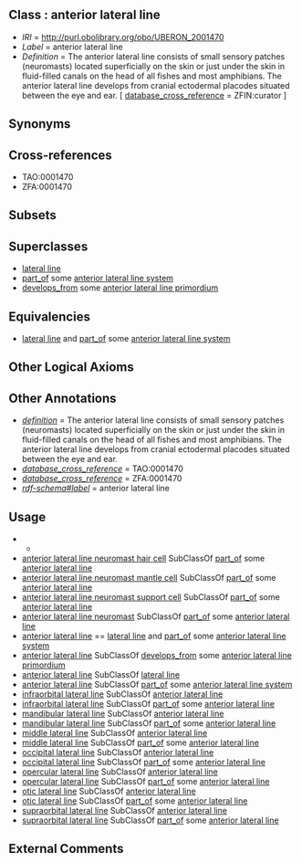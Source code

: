 
## Class : anterior lateral line

 * *IRI* = http://purl.obolibrary.org/obo/UBERON_2001470
 * *Label* = anterior lateral line
 * *Definition* = The anterior lateral line consists of small sensory patches (neuromasts) located superficially on the skin or just under the skin in fluid-filled canals on the head of all fishes and most amphibians. The anterior lateral line develops from cranial ectodermal placodes situated between the eye and ear. [ [database_cross_reference](../../ef/oboInOwl#hasDbXref.md) = ZFIN:curator ]

## Synonyms


## Cross-references

 * TAO:0001470
 * ZFA:0001470

## Subsets


## Superclasses

 * [lateral line](../../UBERON/02/UBERON_0010202.md)
 * [part_of](../../BFO/50/BFO_0000050.md) some [anterior lateral line system](../../UBERON/68/UBERON_2001468.md)
 * [develops_from](../../RO/02/RO_0002202.md) some [anterior lateral line primordium](../../UBERON/17/UBERON_2005117.md)

## Equivalencies

 * [lateral line](../../UBERON/02/UBERON_0010202.md) and [part_of](../../BFO/50/BFO_0000050.md) some [anterior lateral line system](../../UBERON/68/UBERON_2001468.md)

## Other Logical Axioms


## Other Annotations

 * *[definition](../../IAO/15/IAO_0000115.md)* = The anterior lateral line consists of small sensory patches (neuromasts) located superficially on the skin or just under the skin in fluid-filled canals on the head of all fishes and most amphibians. The anterior lateral line develops from cranial ectodermal placodes situated between the eye and ear.
 * *[database_cross_reference](../../ef/oboInOwl#hasDbXref.md)* = TAO:0001470
 * *[database_cross_reference](../../ef/oboInOwl#hasDbXref.md)* = ZFA:0001470
 * *[rdf-schema#label](../../el/rdf-schema#label.md)* = anterior lateral line

## Usage

 * -
 * [anterior lateral line neuromast hair cell](../../CL/34/CL_2000034.md) SubClassOf [part_of](../../BFO/50/BFO_0000050.md) some [anterior lateral line](../../UBERON/70/UBERON_2001470.md)
 * [anterior lateral line neuromast mantle cell](../../CL/35/CL_2000035.md) SubClassOf [part_of](../../BFO/50/BFO_0000050.md) some [anterior lateral line](../../UBERON/70/UBERON_2001470.md)
 * [anterior lateral line neuromast support cell](../../CL/36/CL_2000036.md) SubClassOf [part_of](../../BFO/50/BFO_0000050.md) some [anterior lateral line](../../UBERON/70/UBERON_2001470.md)
 * [anterior lateral line neuromast](../../UBERON/72/UBERON_2001472.md) SubClassOf [part_of](../../BFO/50/BFO_0000050.md) some [anterior lateral line](../../UBERON/70/UBERON_2001470.md)
 * [anterior lateral line](../../UBERON/70/UBERON_2001470.md) == [lateral line](../../UBERON/02/UBERON_0010202.md) and [part_of](../../BFO/50/BFO_0000050.md) some [anterior lateral line system](../../UBERON/68/UBERON_2001468.md)
 * [anterior lateral line](../../UBERON/70/UBERON_2001470.md) SubClassOf [develops_from](../../RO/02/RO_0002202.md) some [anterior lateral line primordium](../../UBERON/17/UBERON_2005117.md)
 * [anterior lateral line](../../UBERON/70/UBERON_2001470.md) SubClassOf [lateral line](../../UBERON/02/UBERON_0010202.md)
 * [anterior lateral line](../../UBERON/70/UBERON_2001470.md) SubClassOf [part_of](../../BFO/50/BFO_0000050.md) some [anterior lateral line system](../../UBERON/68/UBERON_2001468.md)
 * [infraorbital lateral line](../../UBERON/94/UBERON_0003094.md) SubClassOf [anterior lateral line](../../UBERON/70/UBERON_2001470.md)
 * [infraorbital lateral line](../../UBERON/94/UBERON_0003094.md) SubClassOf [part_of](../../BFO/50/BFO_0000050.md) some [anterior lateral line](../../UBERON/70/UBERON_2001470.md)
 * [mandibular lateral line](../../UBERON/59/UBERON_2000259.md) SubClassOf [anterior lateral line](../../UBERON/70/UBERON_2001470.md)
 * [mandibular lateral line](../../UBERON/59/UBERON_2000259.md) SubClassOf [part_of](../../BFO/50/BFO_0000050.md) some [anterior lateral line](../../UBERON/70/UBERON_2001470.md)
 * [middle lateral line](../../UBERON/96/UBERON_0003096.md) SubClassOf [anterior lateral line](../../UBERON/70/UBERON_2001470.md)
 * [middle lateral line](../../UBERON/96/UBERON_0003096.md) SubClassOf [part_of](../../BFO/50/BFO_0000050.md) some [anterior lateral line](../../UBERON/70/UBERON_2001470.md)
 * [occipital lateral line](../../UBERON/93/UBERON_0003093.md) SubClassOf [anterior lateral line](../../UBERON/70/UBERON_2001470.md)
 * [occipital lateral line](../../UBERON/93/UBERON_0003093.md) SubClassOf [part_of](../../BFO/50/BFO_0000050.md) some [anterior lateral line](../../UBERON/70/UBERON_2001470.md)
 * [opercular lateral line](../../UBERON/24/UBERON_2000424.md) SubClassOf [anterior lateral line](../../UBERON/70/UBERON_2001470.md)
 * [opercular lateral line](../../UBERON/24/UBERON_2000424.md) SubClassOf [part_of](../../BFO/50/BFO_0000050.md) some [anterior lateral line](../../UBERON/70/UBERON_2001470.md)
 * [otic lateral line](../../UBERON/64/UBERON_2000464.md) SubClassOf [anterior lateral line](../../UBERON/70/UBERON_2001470.md)
 * [otic lateral line](../../UBERON/64/UBERON_2000464.md) SubClassOf [part_of](../../BFO/50/BFO_0000050.md) some [anterior lateral line](../../UBERON/70/UBERON_2001470.md)
 * [supraorbital lateral line](../../UBERON/90/UBERON_0003090.md) SubClassOf [anterior lateral line](../../UBERON/70/UBERON_2001470.md)
 * [supraorbital lateral line](../../UBERON/90/UBERON_0003090.md) SubClassOf [part_of](../../BFO/50/BFO_0000050.md) some [anterior lateral line](../../UBERON/70/UBERON_2001470.md)

## External Comments

